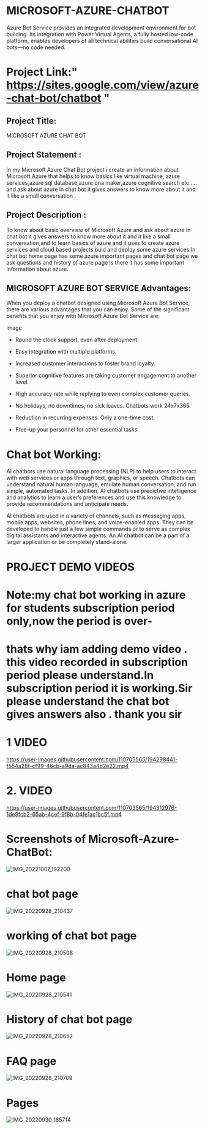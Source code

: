 # MICROSOFT-AZURE-CHATBOT 
Azure Bot Service provides an integrated development environment for bot building. Its integration with Power Virtual Agents, a fully hosted low-code platform, enables developers of all technical abilities build conversational AI bots—no code needed.
# Project Link:" https://sites.google.com/view/azure-chat-bot/chatbot "
## Project Title:
MICROSOFT AZURE CHAT BOT 
## Project Statement :
In my Microsoft Azure Chat Bot project i create an information about Microsoft Azure that helps to know basics like virtual machine, azure services,azure sql database,azure qna maker,azure cognitive search etc..... and ask about azure in chat bot it gives answers to know more about it and it like a small conversation .
## Project Description :
To know about basic overview of Microsoft Azure and ask about azure in chat bot it gives answers to know more about it and it like a small conversation,and to learn basics of azure and it uses to create azure services and cloud based projects,buid and deploy some azure services.In chat bot home page has some azure important pages and chat bot page we ask questions and history of azure page is there it has some important information about azure.
## MICROSOFT AZURE BOT SERVICE Advantages:

When you deploy a chatbot designed using Microsoft Azure Bot Service, there are various advantages that you can enjoy. Some of the significant benefits that you enjoy with Microsoft Azure Bot Service are:

image
- Round the clock support, even after deployment.

- Easy integration with multiple platforms.

- Increased customer interactions to foster brand loyalty.

- Superior cognitive features are taking customer engagement to another level.

- High accuracy rate while replying to even complex customer queries.

- No holidays, no downtimes, no sick leaves. Chatbots work 24x7x365.


- Reduction in recurring expenses. Only a one-time cost.

- Free-up your personnel for other essential tasks.
# Chat bot Working:
AI chatbots use natural language processing (NLP) to help users to interact with web services or apps through text, graphics, or speech. Chatbots can understand natural human language, emulate human conversation, and run simple, automated tasks. In addition, AI chatbots use predictive intelligence and analytics to learn a user’s preferences and use this knowledge to provide recommendations and anticipate needs.

AI chatbots are used in a variety of channels, such as messaging apps, mobile apps, websites, phone lines, and voice-enabled apps. They can be developed to handle just a few simple commands or to serve as complex digital assistants and interactive agents. An AI chatbot can be a part of a larger application or be completely stand-alone.
# PROJECT DEMO VIDEOS
#  Note:my chat bot working in azure for students subscription period only,now the period is over-
#  thats why iam adding demo video . this video recorded in subscription period please understand.In subscription period it is working.Sir please understand the chat bot gives answers also . thank you sir
# 1  VIDEO 
https://user-images.githubusercontent.com/110703565/194298441-f554a28f-cf99-46cb-a9da-ac843a4b2e22.mp4
# 2.  VIDEO 
https://user-images.githubusercontent.com/110703565/194312976-1de9fcb2-65ab-4cef-9f8b-04fe1ac1bc5f.mp4



# Screenshots of Microsoft-Azure-ChatBot:
![IMG_20221007_192200](https://user-images.githubusercontent.com/110703565/194570690-5bd9a47d-aeac-4520-b6a1-044a73a134e9.jpg)


# chat bot page

![IMG_20220928_210437](https://user-images.githubusercontent.com/110703565/193277023-21d58bcb-06e5-4479-ae2e-e21787fbcf16.jpg)
# working of chat bot page
![IMG_20220928_210508](https://user-images.githubusercontent.com/110703565/193277331-4adbf4bd-2318-4e2b-9d4c-842f64f9e0b5.jpg)
# Home page
![IMG_20220928_210541](https://user-images.githubusercontent.com/110703565/193278154-641c6fd1-bb57-4c24-a5ff-5c682cb00a91.jpg)
# History of chat bot page 
![IMG_20220928_210652](https://user-images.githubusercontent.com/110703565/193278461-a80f962b-95ee-46cb-98c2-74678c3041a1.jpg)
# FAQ page 
![IMG_20220928_210709](https://user-images.githubusercontent.com/110703565/193278854-8a809c96-86ad-44c6-b18d-1c836698e20b.jpg)

# Pages 
![IMG_20220930_185714](https://user-images.githubusercontent.com/110703565/193280041-399e4c97-b241-46c3-ae17-a704819e63b0.jpg)











  







